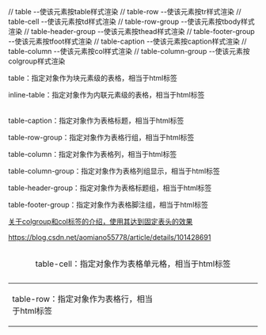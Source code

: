 
// table 
 --使该元素按table样式渲染 
// table-row 
 --使该元素按tr样式渲染 
// table-cell 
 --使该元素按td样式渲染 
// table-row-group 
 --使该元素按tbody样式渲染 
// table-header-group 
 --使该元素按thead样式渲染 
// table-footer-group 
 --使该元素按tfoot样式渲染 
// table-caption 
 --使该元素按caption样式渲染 
// table-column 
 --使该元素按col样式渲染 
// table-column-group 
 --使该元素按colgroup样式渲染


 table：指定对象作为块元素级的表格，相当于html标签<table>

inline-table：指定对象作为内联元素级的表格，相当于html标签<table>

table-caption：指定对象作为表格标题，相当于html标签<caption>

table-cell：指定对象作为表格单元格，相当于html标签<td>

table-row：指定对象作为表格行，相当于html标签<tr>

table-row-group：指定对象作为表格行组，相当于html标签<tbody>

table-column：指定对象作为表格列，相当于html标签<col>

table-column-group：指定对象作为表格列组显示，相当于html标签<colgroup>

table-header-group：指定对象作为表格标题组，相当于html标签<thead>

table-footer-group：指定对象作为表格脚注组，相当于html标签<tfoot>



 <colgroup>
		<col style="width: 100px;background-color: red;" span="2" >
	</colgroup>

  [关于colgroup和col标签的介绍，使用其达到固定表头的效果](https://blog.csdn.net/ccattempt/article/details/113523133)

  https://blog.csdn.net/aomiano55778/article/details/101428691